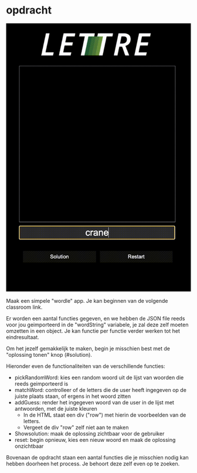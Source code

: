 # opdracht

![voorbeeld](./assets/video.gif)


Maak een simpele "wordle" app. Je kan beginnen van de volgende classroom link.

Er worden een aantal functies gegeven, en we hebben de JSON file reeds voor jou geimporteerd in de "wordString" variabele, je zal deze zelf moeten omzetten in een object.
Je kan functie per functie verder werken tot het eindresultaat. 

Om het jezelf gemakkelijk te maken, begin je misschien best met de "oplossing tonen" knop (#solution).

Hieronder even de functionaliteiten van de verschillende functies:

* pickRandomWord: kies een random woord uit de lijst van woorden die reeds geimporteerd is
* matchWord: controlleer of de letters die de user heeft ingegeven op de juiste plaats staan, of ergens in het woord zitten
* addGuess: render het ingegeven woord van de user in de lijst met antwoorden, met de juiste kleuren
  - In de HTML staat een div ("row") met hierin de voorbeelden van de letters. 
  - Vergeet de div "row" zelf niet aan te maken
* Showsolution: maak de oplossing zichtbaar voor de gebruiker
* reset: begin opnieuw, kies een nieuw woord en maak de oplossing onzichtbaar

Bovenaan de opdracht staan een aantal functies die je misschien nodig kan hebben doorheen het process. Je behoort deze zelf even op te zoeken.
